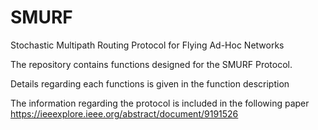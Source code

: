 # SMURF
Stochastic Multipath Routing Protocol for Flying Ad-Hoc Networks

The repository contains functions designed for the SMURF Protocol.

Details regarding each functions is given in the function description

The information regarding the protocol is included in the following paper
https://ieeexplore.ieee.org/abstract/document/9191526
